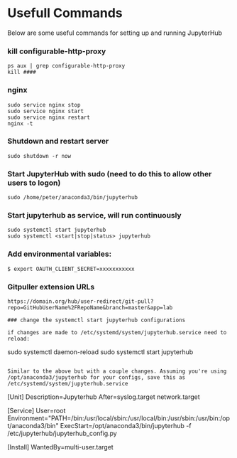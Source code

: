 # Usefull Commands

Below are some useful commands for setting up and running JupyterHub 

### kill configurable-http-proxy

```
ps aux | grep configurable-http-proxy
kill ####                
```

### nginx

```
sudo service nginx stop
sudo service nginx start
sudo service nginx restart
nginx -t
```

### Shutdown and restart server

```
sudo shutdown -r now
```

### Start JupyterHub with sudo (need to do this to allow other users to logon)

```
sudo /home/peter/anaconda3/bin/jupyterhub
```

### Start jupyterhub as service, will run continuously

```
sudo systemctl start jupyterhub
sudo systemctl <start|stop|status> jupyterhub
```

### Add environmental variables:

```
$ export OAUTH_CLIENT_SECRET=xxxxxxxxxxx
```

### Gitpuller extension URLs

```
https://domain.org/hub/user-redirect/git-pull?repo=GitHubUserName%2FRepoName&branch=master&app=lab

### change the systemctl start jupyterhub configurations

if changes are made to /etc/systemd/system/jupyterhub.service need to reload:

```
sudo systemctl daemon-reload
sudo systemctl start jupyterhub
```

Similar to the above but with a couple changes. Assuming you're using /opt/anaconda3/jupyterhub for your configs, save this as /etc/systemd/system/jupyterhub.service

```
[Unit]
Description=Jupyterhub
After=syslog.target network.target

[Service]
User=root
Environment="PATH=/bin:/usr/local/sbin:/usr/local/bin:/usr/sbin:/usr/bin:/opt/anaconda3/bin"
ExecStart=/opt/anaconda3/bin/jupyterhub -f /etc/jupyterhub/jupyterhub_config.py

[Install]
WantedBy=multi-user.target
```
